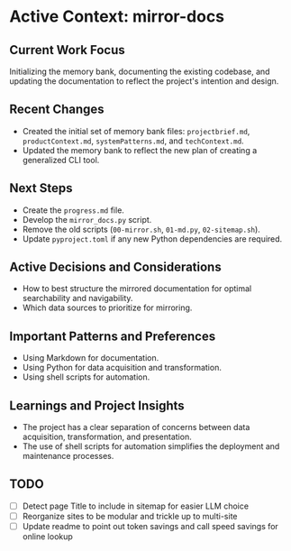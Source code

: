 # Active Context: mirror-docs

## Current Work Focus

Initializing the memory bank, documenting the existing codebase, and updating the documentation to reflect the project's intention and design.

## Recent Changes

*   Created the initial set of memory bank files: `projectbrief.md`, `productContext.md`, `systemPatterns.md`, and `techContext.md`.
*   Updated the memory bank to reflect the new plan of creating a generalized CLI tool.

## Next Steps

*   Create the `progress.md` file.
*   Develop the `mirror_docs.py` script.
*   Remove the old scripts (`00-mirror.sh`, `01-md.py`, `02-sitemap.sh`).
*   Update `pyproject.toml` if any new Python dependencies are required.

## Active Decisions and Considerations

*   How to best structure the mirrored documentation for optimal searchability and navigability.
*   Which data sources to prioritize for mirroring.

## Important Patterns and Preferences

*   Using Markdown for documentation.
*   Using Python for data acquisition and transformation.
*   Using shell scripts for automation.

## Learnings and Project Insights

*   The project has a clear separation of concerns between data acquisition, transformation, and presentation.
*   The use of shell scripts for automation simplifies the deployment and maintenance processes.

## TODO

- [ ] Detect page Title to include in sitemap for easier LLM choice
- [ ] Reorganize sites to be modular and trickle up to multi-site
- [ ] Update readme to point out token savings and call speed savings for online lookup
